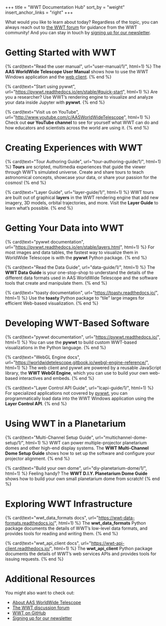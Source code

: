 +++
title = "WWT Documentation Hub"
sort_by = "weight"
insert_anchor_links = "right"
+++

What would you like to learn about today? Regardless of the topic, you can
always reach out to [the WWT forum][forum] for guidance from the WWT
community! And you can stay in touch by
[signing up for our newsletter][newsletter].

[forum]: https://wwt-forum.org/
[newsletter]: https://bit.ly/wwt-signup


# Getting Started with WWT

<section class="flex-cards">

{% card(text="Read the user manual", url="user-manual/1/", html=1) %}
The <b>AAS WorldWide Telescope User Manual</b> shows how to use
the WWT Windows application and the
<a href="//worldwidetelescope.org/webclient/">web client</a>.
{% end %}

{% card(text="Start using pywwt", url="https://pywwt.readthedocs.io/en/stable/#quick-start", html=1) %}
Are you a researcher? Use WWT’s rendering engine to visualize and
analyze your data inside Jupyter with <b>pywwt</b>.
{% end %}

{% card(text="Visit us on YouTube", url="http://www.youtube.com/c/AASWorldWideTelescope", html=1) %}
Check out <b>our YouTube channel</b> to see for yourself what WWT can do and how
educators and scientists across the world are using it.
{% end %}

</section>


# Creating Experiences with WWT

<section class="flex-cards">

{% card(text="Tour Authoring Guide", url="tour-authoring-guide/1/", html=1) %}
<b>Tours</b> are scripted, multimedia experiences that guide the viewer
through WWT’s simulated universe. Create and share tours to teach astronomical
concepts, showcase your data, or share your passion for the cosmos!
{% end %}

{% card(text="Layer Guide", url="layer-guide/1/", html=1) %}
WWT tours are built out of graphical <b>layers</b> in the WWT rendering engine
that add new imagery, 3D models, orbital trajectories, and more. Visit the
<b>Layer Guide</b> to learn what’s possible.
{% end %}

</section>


# Getting Your Data into WWT

<section class="flex-cards">

{% card(text="pywwt documentation", url="https://pywwt.readthedocs.io/en/stable/layers.html", html=1) %}
For most images and data tables, the fastest way to visualize them in
WorldWide Telescope is with the <b>pywwt</b> Python package.
{% end %}

{% card(text="Read the Data Guide", url="data-guide/1/", html=1) %}
The <b>WWT Data Guide</b> is your one-stop-shop to understand the details of
the different data formats used in AAS WorldWide Telescope and the software
tools that create and manipulate them.
{% end %}

{% card(text="toasty documentation", url="https://toasty.readthedocs.io/", html=1) %}
Use the <b>toasty</b> Python package to “tile” large images for efficient
Web-based visualization.
{% end %}

</section>


# Developing WWT-Based Software

<section class="flex-cards">

{% card(text="pywwt documentation", url="https://pywwt.readthedocs.io/", html=1) %}
You can use the <b>pywwt</b> to build custom WWT-based visualizations in the
Python language.
{% end %}

{% card(text="WebGL Engine docs", url="https://worldwidetelescope.gitbook.io/webgl-engine-reference/", html=1) %}
The web client and pywwt are powered by a reusable JavaScript library, the
<b>WWT WebGl Engine</b>, which you can use to build your own web-based
interactives and embeds.
{% end %}

{% card(text="Layer Control API Guide", url="lcapi-guide/1/", html=1) %}
For specialized applications not covered by <a
href="https://pywwt.readthedocs.io/">pywwt</a>, you can programmatically load
data into the WWT Windows application using the <b>Layer Control API</b>.
{% end %}

</section>


# Using WWT in a Planetarium

<section class="flex-cards">

{% card(text="Multi-Channel Setup Guide", url="multichannel-dome-setup/1/", html=1) %}
WWT can power multiple-projector planetarium domes and other high-end display
systems. The <b>WWT Multi-Channel Dome Setup Guide</b> shows how to set up the
software and configure your projector alignment.
{% end %}

{% card(text="Build your own dome", url="diy-planetarium-dome/1/", html=1) %}
Feeling handy? The <b>WWT D.I.Y. Planetarium Dome Guide</b> shows how to build
your own small planetarium dome from scratch!
{% end %}

</section>

# Exploring WWT Infrastructure

<section class="flex-cards">

{% card(text="wwt_data_formats docs", url="https://wwt-data-formats.readthedocs.io/", html=1) %}
The <b>wwt_data_formats</b> Python package documents the details of WWT’s
low-level data formats, and provides tools for reading and writing them.
{% end %}

{% card(text="wwt_api_client docs", url="https://wwt-api-client.readthedocs.io/", html=1) %}
The <b>wwt_api_client</b> Python package documents the details of WWT’s
web services APIs and provides tools for issuing requests.
{% end %}

</section>


# Additional Resources

You might also want to check out:

- [About AAS WorldWide Telescope](https://worldwidetelescope.org/About)
- [The WWT discussion forum][forum]
- [WWT on GitHub](https://github.com/WorldWideTelescope/)
- [Signing up for our newsletter][newsletter]
